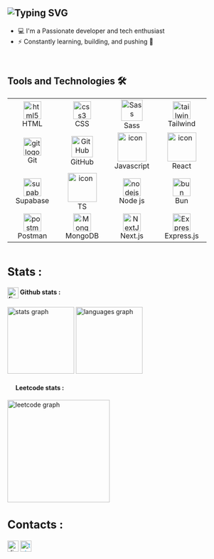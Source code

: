<h2 align="left">
  <img
    src="https://readme-typing-svg.herokuapp.com?font=Pacifico&color=%ffffff&size=48&center=true&vCenter=true&width=1200&height=100&lines=Welcome!+I'm+excited+to+have+you+here."
    alt="Typing SVG"
    style="display: inline-block"
  />
</h2>

- 💻 I'm a Passionate developer and tech enthusiast
- ⚡ Constantly learning, building, and pushing 🙂 

<br>

## Tools and Technologies 🛠
<table align="center">
  <tr>
    <td align="center" width="96">
      <img
        src="https://cdn.jsdelivr.net/gh/devicons/devicon/icons/html5/html5-original.svg"
        height="40"
        width="40"
        alt="html5 logo"
      /><br />HTML
    </td>
    <td align="center" width="96">
      <img
        src="https://cdn.jsdelivr.net/gh/devicons/devicon/icons/css3/css3-original.svg"
        height="40"
        width="40"
        alt="css3 logo"
      /><br />CSS
    </td>
    <td align="center" width="96">
      <img
        src="https://techstack-generator.vercel.app/sass-icon.svg"
        width="48"
        height="48"
        alt="Sass"
      /><br />Sass
    </td>
    <td align="center" width="96">
      <img
        src="https://skillicons.dev/icons?i=tailwind"
        width="40"
        height="40"
        alt="tailwind"
      /><br />Tailwind
    </td>
  </tr>
  <tr>
    <td align="center" width="96">
      <img
        src="https://skillicons.dev/icons?i=git"
        height="40"
        width="40"
        alt="git logo"
      /><br />Git
    </td>
    <td align="center" width="96">
      <img
        src="https://techstack-generator.vercel.app/github-icon.svg"
        width="48"
        height="48"
        alt="GitHub"
      /><br />GitHub
    </td>
    <td align="center" width="96">
      <img src="https://techstack-generator.vercel.app/js-icon.svg" alt="icon" width="65" height="65" /><br />Javascript
    </td>
    <td align="center" width="96">
      <img
        src="https://techstack-generator.vercel.app/react-icon.svg"
        alt="icon"
        width="65"
        height="65"
      /><br />React
    </td>
  </tr>
  <tr>
    <td align="center" width="96">
      <img
        src="https://skillicons.dev/icons?i=supabase"
        height="40"
        width="40"
        alt="supabase logo"
      /><br />Supabase
    </td>
    <td align="center" width="96">
      <img
        src="https://techstack-generator.vercel.app/ts-icon.svg"
        alt="icon"
        width="65"
        height="65"
      /><br />TS
    </td>
    <td align="center" width="96">
      <img
        src="https://skillicons.dev/icons?i=nodejs"
        height="40"
        width="40"
        alt="nodejs logo"
      /><br />Node js
    </td>
    <td align="center" width="96">
      <img
        src="https://skillicons.dev/icons?i=bun"
        height="40"
        width="40"
        alt="bun logo"
      /><br />Bun
    </td>
  </tr>
  <tr>
    <td align="center" width="96">
      <img
        src="https://skillicons.dev/icons?i=postman"
        height="40"
        width="40"
        alt="postman logo"
      /><br />Postman
    </td>
    <td align="center" width="96">
      <img
        src="https://skillicons.dev/icons?i=mongodb"
        width="40"
        height="40"
        alt="MongoDB"
      /><br />MongoDB
    </td>
    <td align="center" width="96">
      <img
        src="https://skillicons.dev/icons?i=nextjs"
        width="40"
        height="40"
        alt="NextJS"
      /><br />Next.js
    </td>
    <td align="center" width="96">
      <img
        src="https://skillicons.dev/icons?i=expressjs"
        width="40"
        height="40"
        alt="Express js"
      /><br />Express.js
    </td>
  </tr>
</table>

<div><img width="1" alt="" /></div>
<div><img width="1" alt="" /></div>

<h2 style="font-size: 25px"><strong>Stats :</strong></h2>

<div align="left">
  <div>
    <h4>
      <img
        src="https://skillicons.dev/icons?i=github"
        height="25"
        alt="figma logo"
        align="center"
      />
      <strong> Github stats : </strong>
    </h4>
    <img
      src="https://github-readme-stats-theta-dun-69.vercel.app/api?username=mhl5&show_icons=true&include_all_commits=true&count_private=true&theme=nord&locale=en&border_color=434C5E"
      height="150"
      alt="stats graph"
    />
    <img
      src="https://github-readme-stats.vercel.app/api/top-langs?username=mhl5&locale=en&hide_title=false&layout=compact&card_width=320&langs_count=5&theme=nord&hide_border=false&include_all_commits=true&count_private=true&border_color=434C5E"
      height="150"
      alt="languages graph"
    />
  </div>
  <div>
    <h4>
      <img
        src="https://upload.wikimedia.org/wikipedia/commons/thumb/a/ab/LeetCode_logo_white_no_text.svg/94px-LeetCode_logo_white_no_text.svg.png?20200120234911"
        width="15"
        align="center"
      />
      <strong> Leetcode stats : </strong>
    </h4>
    <img
      src="https://leetcard.jacoblin.cool/sapumr?ext=heatmap&theme=nord&border=1"
      alt="leetcode graph"
      height="230"
    />
  </div>
</div>

<div><img width="1" alt="" /></div>

<div><img width="1" alt="" /></div>
<div><img width="1" alt="" /></div>

<h2 style="font-size: 25px"><strong>Contacts :</strong></h2>

[<img
  src="https://www.svgrepo.com/show/331368/discord-v2.svg"
  height="25"
  alt="discord link"
/>](https://discord.com/users/649998586154844160) [<img
  style="color: #26a5e4"
  src="https://www.svgrepo.com/show/452115/telegram.svg"
  alt="telegram link"
  height="25"
/>](https://t.me/mhl_5)
